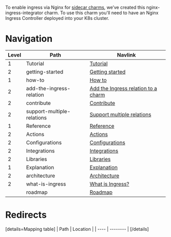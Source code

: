 To enable ingress via Nginx for [sidecar charms](https://discourse.charmhub.io/t/the-future-of-charmed-operators-on-kubernetes/4361), we’ve created this nginx-ingress-integrator charm. To use this charm you'll need to have an Nginx Ingress Controller deployed into your K8s cluster.

# Navigation

| Level | Path     | Navlink                         |
| ----- | -------- | ------------------------------- |
| 1 | Tutorial | [Tutorial]() |
| 2 | getting-started | [Getting started](/t/nginx-ingress-integrator-docs-tutorial-getting-started/7697)
| 1 | how-to | [How to]() |
| 2 | add-the-ingress-relation | [Add the Ingress relation to a charm](/t/nginx-ingress-integrator-docs-tutorial-adding-relation-to-a-charm/7434) |
| 2 | contribute | [Contribute](/t/nginx-ingress-integrator-docs-contributing-hacking/4512)  |
| 2 | support-multiple-relations | [Support multiple relations](/t/nginx-ingress-integrator-docs-multiple-relations/5725) |
| 1 | Reference | [Reference]() |
| 2 | Actions | [Actions](https://charmhub.io/nginx-ingress-integrator/actions) |
| 2 | Configurations | [Configurations](https://charmhub.io/nginx-ingress-integrator/configure) |
| 2 | Integrations | [Integrations](/t/nginx-ingress-integrator-docs-reference-integrations/7756) |
| 2 | Libraries | [Libraries](https://charmhub.io/nginx-ingress-integrator/libraries/ingress) |
| 1 | Explanation | [Explanation]() |
| 2 | architecture | [Architecture](/t/nginx-ingress-integrator-docs-charm-architecture/7391) |
| 2 | what-is-ingress | [What is Ingress?](/t/nginx-ingress-integrator-docs-ingress-explanation/7392) | 
|  | roadmap | [Roadmap](/t/nginx-ingress-integrator-docs-roadmap/7432) |


# Redirects

[details=Mapping table]
| Path | Location |
| ---- | -------- |
[/details]